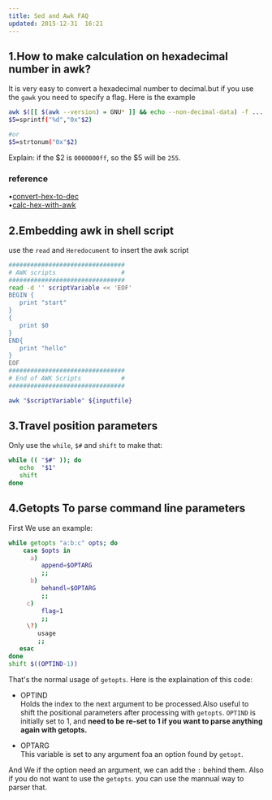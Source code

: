 ```yaml
---
title: Sed and Awk FAQ
updated: 2015-12-31  16:21
---
```


## 1.How to make calculation on hexadecimal number in awk?

It is very easy to convert a hexadecimal number to decimal.but if you use the `gawk`
you need to specify a flag. Here is the example

```bash
awk $([[ $(awk --version) = GNU* ]] && echo --non-decimal-data) -f ...
$5=sprintf("%d","0x"$2)  

#or 
$5=strtonum("0x"$2)
```

Explain:
if the $2 is `0000000ff`, so the $5 will be `255`.


### reference

•[convert-hex-to-dec](http://stackoverflow.com/questions/4614775/converting-hex-to-decimal-in-awk-or-sed)    
•[calc-hex-with-awk](http://stackoverflow.com/questions/3683110/how-to-make-calculations-on-hexadecimal-numbers-with-awk)


## 2.Embedding awk in shell script

use the `read` and `Heredocument` to insert the awk script

```bash
################################
# AWK scripts                  #
################################
read -d '' scriptVariable << 'EOF'
BEGIN {
   print "start"
}
{
   print $0
}
END{
   print "hello"
}
EOF
################################
# End of AWK Scripts           #
################################

awk "$scriptVariable" ${inputfile}
```


## 3.Travel position parameters

Only use the `while`, `$#` and `shift` to make that:

```bash
while (( "$#" )); do 
   echo  "$1"
   shift
done
```

## 4.Getopts To parse command line parameters

First We use an example:

```bash
while getopts "a:b:c" opts; do
	case $opts in 
	  a) 
	     append=$OPTARG
		 ;;
	  b) 
	     behandl=$OPTARG
		 ;;
	 c) 
	     flag=1
		 ;;
	 \?)
	    usage
		;;
   esac
done
shift $((OPTIND-1))
```

That's the normal usage of `getopts`. Here is the explaination of this code:

+ OPTIND   
  Holds the index to the next argument to be processed.Also useful to shift the positional parameters after processing with `getopts`. `OPTIND` is initially set to 1, and **need to be re-set to 1 if you want to parse anything again with getopts.**

+ OPTARG   
  This variable is set to any argument foa an option found by `getopt`. 

And We if the option need an argument, we can add the `:` behind them. Also if you do not want to use the `getopts`. you can use the mannual way to parser that.

